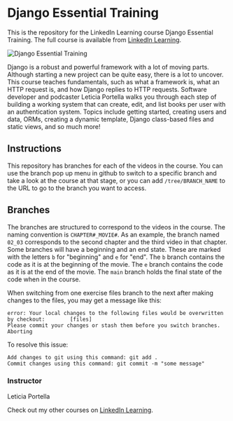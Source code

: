 # Django Essential Training
This is the repository for the LinkedIn Learning course Django Essential Training. The full course is available from [LinkedIn Learning][lil-course-url].

![Django Essential Training][lil-thumbnail-url] 

Django is a robust and powerful framework with a lot of moving parts. Although starting a new project can be quite easy, there is a lot to uncover. This course teaches fundamentals, such as what a framework is, what an HTTP request is, and how Django replies to HTTP requests. Software developer and podcaster Leticia Portella walks you through each step of building a working system that can create, edit, and list books per user with an authentication system. Topics include getting started, creating users and data, ORMs, creating a dynamic template, Django class-based files and static views, and so much more!

## Instructions
This repository has branches for each of the videos in the course. You can use the branch pop up menu in github to switch to a specific branch and take a look at the course at that stage, or you can add `/tree/BRANCH_NAME` to the URL to go to the branch you want to access.

## Branches
The branches are structured to correspond to the videos in the course. The naming convention is `CHAPTER#_MOVIE#`. As an example, the branch named `02_03` corresponds to the second chapter and the third video in that chapter. 
Some branches will have a beginning and an end state. These are marked with the letters `b` for "beginning" and `e` for "end". The `b` branch contains the code as it is at the beginning of the movie. The `e` branch contains the code as it is at the end of the movie. The `main` branch holds the final state of the code when in the course.

When switching from one exercise files branch to the next after making changes to the files, you may get a message like this:

    error: Your local changes to the following files would be overwritten by checkout:        [files]
    Please commit your changes or stash them before you switch branches.
    Aborting

To resolve this issue:
	
    Add changes to git using this command: git add .
	Commit changes using this command: git commit -m "some message"


### Instructor

Leticia Portella 
                            
                            

Check out my other courses on [LinkedIn Learning](https://www.linkedin.com/learning/instructors/leticia-portella).

[lil-course-url]: https://www.linkedin.com/learning/django-essential-training
[lil-thumbnail-url]: https://cdn.lynda.com/course/2894047/2894047-1632244073199-16x9.jpg
